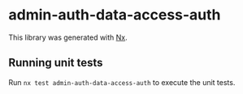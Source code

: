 # admin-auth-data-access-auth

This library was generated with [Nx](https://nx.dev).

## Running unit tests

Run `nx test admin-auth-data-access-auth` to execute the unit tests.
